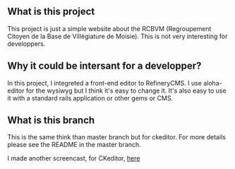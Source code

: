 ## What is this project

This project is just a simple website about the RCBVM (Regroupement Citoyen de la Base de Villégiature de Moisie). This is not very interesting for developpers.

## Why it could be intersant for a developper?

In this project, I integreted a front-end editor to RefineryCMS. I use aloha-editor for the wysiwyg but I think it's easy to change it. It's also easy to use it with a standard rails application or other gems or CMS.

## What is this branch

This is the same think than master branch but for ckeditor. For more details please see the README in the master branch.

I made another screencast, for CKeditor, [here](http://youtu.be/4IyA59np8NU)
